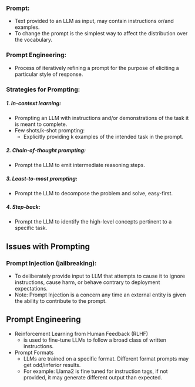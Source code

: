 ### Prompt:

- Text provided to an LLM as input, may contain instructions or/and examples.
- To change the prompt is the simplest way to affect the distribution over the vocabulary.

### Prompt Engineering:

- Process of iteratively refining a prompt for the purpose of eliciting a particular style of response.

### Strategies for Prompting:

##### 1. In-context learning:
  - Prompting an LLM with instructions and/or demonstrations of the task it is meant to complete.
  - Few shots/k-shot prompting:
	  - Explicitly providing k examples of the intended task in the prompt.
##### 2. Chain-of-thought prompting:
  - Prompt the LLM to emit intermediate reasoning steps.
##### 3. Least-to-most prompting:
  - Prompt the LLM to decompose the problem and solve, easy-first.
##### 4. Step-back:
  - Prompt the LLM to identify the high-level concepts pertinent to a specific task.

## Issues with Prompting

### Prompt Injection (jailbreaking):

- To deliberately provide input to LLM that attempts to cause it to ignore instructions, cause harm, or behave contrary to deployment expectations.
- Note: Prompt Injection is a concern any time an external entity is given the ability to contribute to the prompt.





## Prompt Engineering
- Reinforcement Learning from Human Feedback (RLHF)
	- is used to fine-tune LLMs to follow a broad class of written instructions.
- Prompt Formats
	- LLMs are trained on a specific format. Different format prompts may get odd/inferior results.
	- For example: Llama2 is fine tuned for instruction tags, if not provided, it may generate different output than expected.